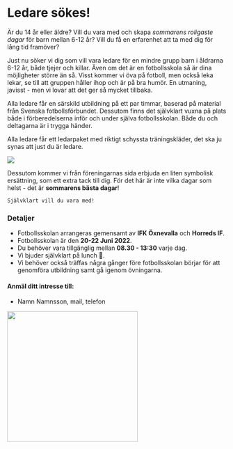 # Ledare sökes!

Är du 14 år eller äldre? Vill du vara med och skapa _sommarens roligaste dagar_ för barn mellan 6-12 år? Vill du få en erfarenhet att ta med dig för lång tid framöver?

Just nu söker vi dig som vill vara ledare för en mindre grupp barn i åldrarna 6-12 år, både tjejer och killar. Även om det är en fotbollsskola så är dina möjligheter större än så. Visst kommer vi öva på fotboll, men också leka lekar, se till att gruppen håller ihop och är på bra humör. En utmaning, javisst - men vi lovar att det ger så mycket tillbaka. 

Alla ledare får en särskild utbildning på ett par timmar, baserad på material från Svenska fotbollsförbundet. Dessutom finns det självklart vuxna på plats både i förberedelserna inför och under själva fotbollsskolan. Både du och deltagarna är i trygga händer.

Alla ledare får ett ledarpaket med riktigt schyssta träningskläder, det ska ju synas att just du är ledare. 

<img src="https://aktiva.svenskfotboll.se/493521/globalassets/svff/bilderblock/aktiva/fotbollsskolan/fotbollsskolan_ledarklader.jpg/contentlarge"/>

Dessutom kommer vi från föreningarnas sida erbjuda en liten symbolisk ersättning, som ett extra tack till dig. För det här är inte vilka dagar som helst - det är **sommarens bästa dagar**! 

    Självklart vill du vara med!

### Detaljer
- Fotbollsskolan arrangeras gemensamt av **IFK Öxnevalla** och **Horreds IF**.
- Fotbollsskolan är den **20-22 Juni 2022**. 
- Du behöver vara tillgänglig mellan **08.30 - 13:30** varje dag. 
- Vi bjuder självklart på lunch :pizza:. 
- Vi behöver också träffas några gånger före fotbollsskolan börjar för att genomföra utbildning samt gå igenom övningarna.

#### Anmäl ditt intresse till:
- Namn Namnsson, mail, telefon


<img src="/images/logo_v4.png" height="300px" style="display:flex"/>




